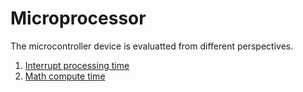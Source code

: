 # Microprocessor

The microcontroller device is evaluatted from different perspectives.

1. [Interrupt processing time](interrupt/interrupt_time.md)
2. [Math compute time](math/math.md)
